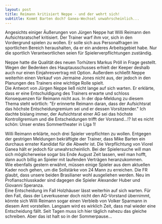 ```yaml
---
layout: post
title: Reimann kritisiert Neppe - und der wehrt sich!
subtitle: Kommt Barten doch? Ganea-Wechsel unwahrscheinlich...
---
```


Angesichts einiger Äußerungen von Jürgen Neppe hat Willi Reimann den Aufsichtsratschef kritisiert. Der Trainer warf ihm vor, sich in den Vordergrund spielen zu wollen. Er solle sich aus Personalfragen im sportlichen Bereich heraushalten, da er ein anderes Arbeitsgebiet habe. Nur die sportlich Verantwortlichen seien für Spielerverpflichtungen zuständig.

Neppe hatte die Qualität des neuen Torhüters Markus Pröll in Frage gestellt. Wegen der Bedenken des Hauptausschusses erhielt der Keeper deshalb auch nur einen Einjahresvertrag mit Option. Außerdem schließt Neppe weiterhin einen Verkauf von Jermaine Jones nicht aus, der jedoch in den Planungen des Trainers eine wichtige Rolle spielt.  
Die Antwort von Jürgen Neppe ließ nicht lange auf sich warten. Er erklärte, dass er eine Entschuldigung des Trainers erwarte und schloss Konsequenzen für Reimann nicht aus. In der dpa-Meldung zu diesem Thema steht wörtlich: "Er erinnerte Reimann daran, dass der Aufsichtsrat das höchste Entscheidungremium sei und er dessen Vorsitzender." Ich dachte bislang immer, der Aufsichtsrat einer AG sei das höchste Kontrollgremium und die Entscheidungen trifft der Vorstand...!? Ist es nicht schön: Unser erstes Sommertheater in Liga 1!

  
Willi Reimann erklärte, noch drei Spieler verpflichten zu wollen. Entgegen der gestrigen Meldungen bekräftigte der Trainer, dass Mike Barten ein durchaus ernster Kandidat für die Abwehr ist. Die Verpflichtung von Viorel Ganea hält er jedoch für unwahrscheinlich. Bei der Spielersuche will man sich möglicherweise sogar bis Ende August Zeit lassen, weil man hofft, dann auch billig an Spieler mit laufenden Verträgen heranzukommen.  
Wie ebenfalls gestern erwähnt, müssen einige Spieler aus dem aktuellen Kader noch gehen, um die Sollstärke von 24 Mann zu erreichen. Die FR glaubt, dass unsere beiden Brasilianer wohl ausgeliehen werden. Neu im Profianschlusskader sind dagegen die Spieler Alexander Huber und Giovanni Speranza.  
Eine Entscheidung im Fall Holzhäuser lässt weiterhin auf sich warten. Für den Fall, dass der Leverkusener doch nicht den AG-Vorstand übernimmt, könnte sich Willi Reimann sogar einen Verbleib von Volker Sparmann in diesem Amt vorstellen. Langsam wird es wirklich Zeit, dass mal wieder eine Entscheidung fällt. Seit Tagen muss ich hier täglich nahezu das gleiche schreiben. Aber das ist halt so in der Sommerpause...
